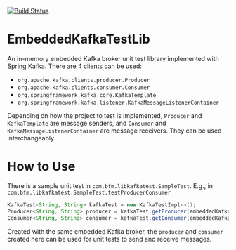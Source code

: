 [![Build Status](https://travis-ci.org/ee08b397/EmbeddedKafkaTestLib.svg?branch=master)](https://travis-ci.org/ee08b397/EmbeddedKafkaTestLib)

# EmbeddedKafkaTestLib

An in-memory embedded Kafka broker unit test library implemented with Spring Kafka. There are 4 clients can be used: 

- `org.apache.kafka.clients.producer.Producer`
- `org.apache.kafka.clients.consumer.Consumer`
- `org.springframework.kafka.core.KafkaTemplate`
- `org.springframework.kafka.listener.KafkaMessageListenerContainer`

Depending on how the project to test is implemented, `Producer` and `KafkaTemplate` are message senders, 
and `Consumer` and `KafkaMessageListenerContainer` are message receivers. They can be used interchangeably. 

# How to Use

There is a sample unit test in `com.bfm.libkafkatest.SampleTest`. 
E.g., in `com.bfm.libkafkatest.SampleTest.testProducerConsumer`

```java
KafkaTest<String, String> kafkaTest = new KafkaTestImpl<>();
Producer<String, String> producer = kafkaTest.getProducer(embeddedKafka);
Consumer<String, String> consumer = kafkaTest.getConsumer(embeddedKafka, Collections.singletonList(sampleTopic));
```
Created with the same embedded Kafka broker, the `producer` and `consumer`  created here can be 
used for unit tests to send and receive messages.   
